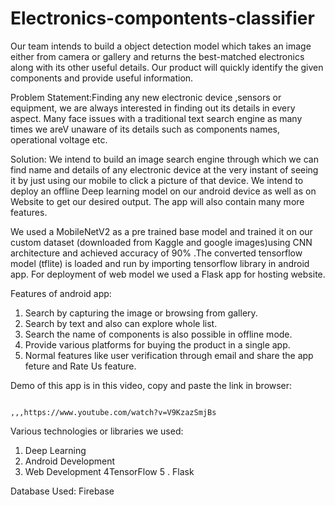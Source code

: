 # Electronics-compontents-classifier
Our team intends to build a object detection model which takes an image either from camera or gallery and returns the best-matched electronics along with its other useful details. Our product will quickly identify the given components and provide useful information.

Problem Statement:Finding any new electronic device ,sensors or equipment, we are always interested in finding out its details in every aspect. Many face issues with a traditional text search engine as many times we areV unaware of its details such as components names, operational voltage etc.

Solution:
We intend to build an image search engine through which we can find name and details of any electronic device at the very instant of seeing it by just using our mobile to 
click a picture of that device. We intend to deploy an offline Deep learning model on our android device as well as on Website to get our desired output. The app will also contain 
many more features.

We used a MobileNetV2 as a pre trained base model and trained it on our custom dataset (downloaded from Kaggle and google images)using CNN architecture and achieved accuracy of 90% .The converted tensorflow model (tflite) is loaded and run by importing tensorflow library in android app. For deployment of web model we used a Flask app for hosting website. 

Features of android app:

1. Search by capturing the image or browsing from gallery.
2. Search by text and also can explore whole list.
3. Search the name of components is also possible in offline mode.
4. Provide various platforms for buying the product in a single app.
5. Normal features like user verification through email and share the app feture and Rate Us feature.


Demo of this app is in this video, copy and paste the link in browser: 

                                                                                                                                                                                                                                                                                                                                                                                                                                                                                                                                                                                                                                                                                                                                                                                                                                                                                                                                                                                                                                                                                                                                                                                                                                                                                                                                  ,,,https://www.youtube.com/watch?v=V9KzazSmjBs


Various technologies or libraries we used:
1. Deep Learning
2. Android Development
3. Web Development
4TensorFlow
5   . Flask

Database Used: Firebase








